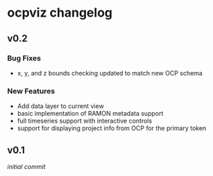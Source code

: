 # ocpviz changelog

## v0.2
### Bug Fixes
 * x, y, and z bounds checking updated to match new OCP schema 

### New Features
 * Add data layer to current view
 * basic implementation of RAMON metadata support
 * full timeseries support with interactive controls
 * support for displaying project info from OCP for the primary token 

## v0.1
*initial commit* 
